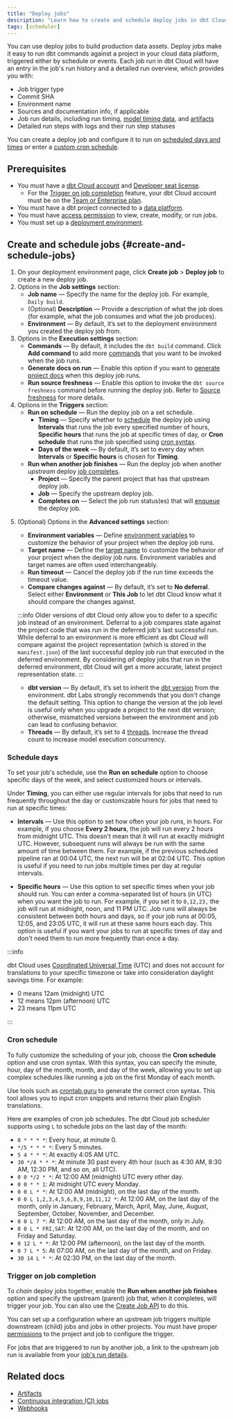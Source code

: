 ```yaml
---
title: "Deploy jobs"
description: "Learn how to create and schedule deploy jobs in dbt Cloud for the scheduler to run. When you run with dbt Cloud, you get built-in observability, logging, and alerting." 
tags: [scheduler]
---
```


You can use deploy jobs to build production data assets. Deploy jobs make it easy to run dbt commands against a project in your cloud data platform, triggered either by schedule or events. Each job run in dbt Cloud will have an entry in the job's run history and a detailed run overview, which provides you with:

- Job trigger type
- Commit SHA
- Environment name
- Sources and documentation info, if applicable
- Job run details, including run timing, [model timing data](#model-timing), and [artifacts](/docs/deploy/artifacts)
- Detailed run steps with logs and their run step statuses

You can create a deploy job and configure it to run on [scheduled days and times](#schedule-days) or enter a [custom cron schedule](#cron-schedule).


## Prerequisites

- You must have a [dbt Cloud account](https://www.getdbt.com/signup/) and [Developer seat license](/docs/cloud/manage-access/seats-and-users).
    - For the [Trigger on job completion](#trigger-on-job-completion) feature, your dbt Cloud account must be on the [Team or Enterprise plan](https://www.getdbt.com/pricing/).
- You must have a dbt project connected to a [data platform](/docs/cloud/connect-data-platform/about-connections).
- You must have [access permission](/docs/cloud/manage-access/about-user-access) to view, create, modify, or run jobs.
- You must set up a [deployment environment](/docs/deploy/deploy-environments). 

## Create and schedule jobs {#create-and-schedule-jobs}

1. On your deployment environment page, click **Create job** > **Deploy job** to create a new deploy job. 
2. Options in the **Job settings** section:
    - **Job name** &mdash; Specify the name for the deploy job. For example, `Daily build`.
    - (Optional) **Description** &mdash; Provide a description of what the job does (for example, what the job consumes and what the job produces). 
    - **Environment** &mdash;  By default, it’s set to the deployment environment you created the deploy job from.
3. Options in the **Execution settings** section:
    - **Commands** &mdash; By default, it includes the `dbt build` command. Click **Add command** to add more [commands](/docs/deploy/job-commands) that you want to be invoked when the job runs.
    - **Generate docs on run** &mdash; Enable this option if you want to [generate project docs](/docs/collaborate/build-and-view-your-docs) when this deploy job runs.
    - **Run source freshness** &mdash; Enable this option to invoke the `dbt source freshness` command before running the deploy job. Refer to [Source freshness](/docs/deploy/source-freshness) for more details.
4. Options in the **Triggers** section:
    - **Run on schedule** &mdash; Run the deploy job on a set schedule.
        - **Timing** &mdash; Specify whether to [schedule](#schedule-days) the deploy job using **Intervals** that runs the job every specified number of hours, **Specific hours** that runs the job at specific times of day, or **Cron schedule** that runs the job specified using [cron syntax](#cron-schedule).
        - **Days of the week** &mdash; By default, it’s set to every day when **Intervals** or **Specific hours** is chosen for **Timing**.
    - **Run when another job finishes** &mdash; Run the deploy job when another _upstream_ deploy [job completes](#trigger-on-job-completion).  
        - **Project** &mdash; Specify the parent project that has that upstream deploy job. 
        - **Job** &mdash; Specify the upstream deploy job. 
        - **Completes on** &mdash; Select the job run status(es) that will [enqueue](/docs/deploy/job-scheduler#scheduler-queue) the deploy job.  

<Lightbox src="/img/docs/dbt-cloud/using-dbt-cloud/example-triggers-section.png" width="90%" title="Example of Triggers on the Deploy Job page"/>

5. (Optional) Options in the **Advanced settings** section: 
    - **Environment variables** &mdash; Define [environment variables](/docs/build/environment-variables) to customize the behavior of your project when the deploy job runs.
    - **Target name** &mdash; Define the [target name](/docs/build/custom-target-names) to customize the behavior of your project when the deploy job runs. Environment variables and target names are often used interchangeably. 
    - **Run timeout** &mdash; Cancel the deploy job if the run time exceeds the timeout value. 
    - **Compare changes against** &mdash; By default, it’s set to **No deferral**. Select either **Environment** or **This Job** to let dbt Cloud know what it should compare the changes against.  

    :::info
    Older versions of dbt Cloud only allow you to defer to a specific job instead of an environment. Deferral to a job compares state against the project code that was run in the deferred job's last successful run. While deferral to an environment is more efficient as dbt Cloud will compare against the project representation (which is stored in the `manifest.json`) of the last successful deploy job run that executed in the deferred environment. By considering _all_ deploy jobs that run in the deferred environment, dbt Cloud will get a more accurate, latest project representation state.
    :::

    - **dbt version** &mdash; By default, it’s set to inherit the [dbt version](/docs/dbt-versions/core) from the environment. dbt Labs strongly recommends that you don't change the default setting. This option to change the version at the job level is useful only when you upgrade a project to the next dbt version; otherwise, mismatched versions between the environment and job can lead to confusing behavior. 
    - **Threads** &mdash; By default, it’s set to 4 [threads](/docs/core/connect-data-platform/connection-profiles#understanding-threads). Increase the thread count to increase model execution concurrency.

    <Lightbox src="/img/docs/dbt-cloud/using-dbt-cloud/deploy-job-adv-settings.png" width="90%" title="Example of Advanced Settings on the Deploy Job page"/>

### Schedule days

To set your job's schedule, use the **Run on schedule** option to choose specific days of the week, and select customized hours or intervals.

Under **Timing**, you can either use regular intervals for jobs that need to run frequently throughout the day or customizable hours for jobs that need to run at specific times:

- **Intervals** &mdash; Use this option to set how often your job runs, in hours. For example, if you choose **Every 2 hours**, the job will run every 2 hours from midnight UTC. This doesn't mean that it will run at exactly midnight UTC. However, subsequent runs will always be run with the same amount of time between them. For example, if the previous scheduled pipeline ran at 00:04 UTC, the next run will be at 02:04 UTC. This option is useful if you need to run jobs multiple times per day at regular intervals.

- **Specific hours** &mdash; Use this option to set specific times when your job should run. You can enter a comma-separated list of hours (in UTC) when you want the job to run. For example, if you set it to `0,12,23,` the job will run at midnight, noon, and 11 PM UTC. Job runs will always be consistent between both hours and days, so if your job runs at 00:05, 12:05, and 23:05 UTC, it will run at these same hours each day. This option is useful if you want your jobs to run at specific times of day and don't need them to run more frequently than once a day.


:::info

dbt Cloud uses [Coordinated Universal Time](https://en.wikipedia.org/wiki/Coordinated_Universal_Time) (UTC) and does not account for translations to your specific timezone or take into consideration daylight savings time. For example:

- 0 means 12am (midnight) UTC
- 12 means 12pm (afternoon) UTC
- 23 means 11pm UTC

:::

### Cron schedule

To fully customize the scheduling of your job, choose the **Cron schedule** option and use cron syntax. With this syntax, you can specify the minute, hour, day of the month, month, and day of the week, allowing you to set up complex schedules like running a job on the first Monday of each month.

Use tools such as [crontab.guru](https://crontab.guru/) to generate the correct cron syntax. This tool allows you to input cron snippets and returns their plain English translations.

Here are examples of cron job schedules. The dbt Cloud job scheduler supports using `L` to schedule jobs on the last day of the month:


- `0 * * * *`: Every hour, at minute 0.
- `*/5 * * * *`: Every 5 minutes.
- `5 4 * * *`: At exactly 4:05 AM UTC.
- `30 */4 * * *`: At minute 30 past every 4th hour (such as 4:30 AM, 8:30 AM, 12:30 PM, and so on, all UTC).
- `0 0 */2 * *`: At 12:00 AM (midnight) UTC every other day.
- `0 0 * * 1`: At midnight UTC every Monday.
- `0 0 L * *`: At 12:00 AM (midnight), on the last day of the month.
- `0 0 L 1,2,3,4,5,6,8,9,10,11,12 *`: At 12:00 AM, on the last day of the month, only in January, February, March, April, May, June, August, September, October, November, and December.
- `0 0 L 7 *`: At 12:00 AM, on the last day of the month, only in July.
- `0 0 L * FRI,SAT`: At 12:00 AM, on the last day of the month, and on Friday and Saturday.
- `0 12 L * *`: At 12:00 PM (afternoon), on the last day of the month.
- `0 7 L * 5`: At 07:00 AM, on the last day of the month, and on Friday.
- `30 14 L * *`: At 02:30 PM, on the last day of the month.

### Trigger on job completion  <Lifecycle status="team,enterprise" /> 

To _chain_ deploy jobs together, enable the **Run when another job finishes** option and specify the upstream (parent) job that, when it completes, will trigger your job. You can also use the [Create Job API](/dbt-cloud/api-v2#/operations/Create%20Job) to do this.

You can set up a configuration where an upstream job triggers multiple downstream (child) jobs and jobs in other projects. You must have proper [permissions](/docs/cloud/manage-access/enterprise-permissions#project-role-permissions) to the project and job to configure the trigger. 

For jobs that are triggered to run by another job, a link to the upstream job run is available from your [job's run details](/docs/deploy/run-visibility#job-run-details).


## Related docs

- [Artifacts](/docs/deploy/artifacts)
- [Continuous integration (CI) jobs](/docs/deploy/ci-jobs)
- [Webhooks](/docs/deploy/webhooks)
